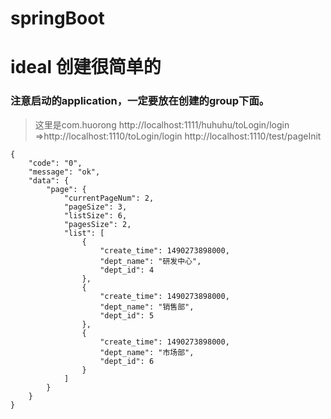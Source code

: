 springBoot 
===================================  
# ideal 创建很简单的
### 注意启动的application，一定要放在创建的group下面。
>这里是com.huorong
>http://localhost:1111/huhuhu/toLogin/login =>http://localhost:1110/toLogin/login
>http://localhost:1110/test/pageInit
```
{
    "code": "0",
    "message": "ok",
    "data": {
        "page": {
            "currentPageNum": 2,
            "pageSize": 3,
            "listSize": 6,
            "pagesSize": 2,
            "list": [
                {
                    "create_time": 1490273898000,
                    "dept_name": "研发中心",
                    "dept_id": 4
                },
                {
                    "create_time": 1490273898000,
                    "dept_name": "销售部",
                    "dept_id": 5
                },
                {
                    "create_time": 1490273898000,
                    "dept_name": "市场部",
                    "dept_id": 6
                }
            ]
        }
    }
}
```